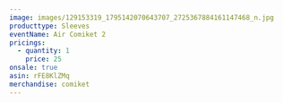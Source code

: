 ```yaml
---
image: images/129153319_1795142070643707_2725367884161147468_n.jpg
producttype: Sleeves
eventName: Air Comiket 2
pricings:
  - quantity: 1
    price: 25
onsale: true
asin: rFE8KlZMq
merchandise: comiket
---
```

